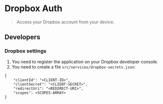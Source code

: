 # Dropbox Auth

> Access your Dropbox account from your device.

## Developers

### Dropbox settings

1. You need to register the application on your Dropbox developer console.
2. You need to create a file `src/services/dropbox-secrets.json`:

```
{
    "clientId": "<CLIENT-ID>",
    "clientSecret": "<CLIENT-SECRET>",
    "redirectUri": "<REDIRECT-URI>",
    "scopes": <SCOPES-ARRAY>
}
```